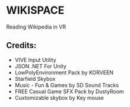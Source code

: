 # WIKISPACE
Reading Wikipedia in VR
## Credits:
- VIVE Input Utility
- JSON .NET For Unity
- LowPolyEnvironment Pack by KORVEEN
- Starfield Skybox
- Music - Fun & Games by SD Sound Tracks
- FREE Casual Game SFX Pack by DustyRoom
- Cuxtomizable skybox by Key mouse